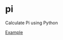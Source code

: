 # pi
Calculate Pi using Python

[Example](https://www.geeksforgeeks.org/estimating-value-pi-using-monte-carlo/)
